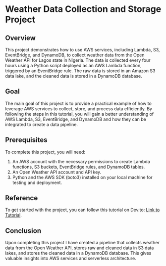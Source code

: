 # Weather Data Collection and Storage Project
## Overview
This project demonstrates how to use AWS services, including Lambda, S3, EventBridge, and DynamoDB, to collect weather data from the Open Weather API for Lagos state in Nigeria. The data is collected every four hours using a Python script deployed as an AWS Lambda function, triggered by an EventBridge rule. The raw data is stored in an Amazon S3 data lake, and the cleaned data is stored in a DynamoDB database.

## Goal
The main goal of this project is to provide a practical example of how to leverage AWS services to collect, store, and process data efficiently. By following the steps in this tutorial, you will gain a better understanding of AWS Lambda, S3, EventBridge, and DynamoDB and how they can be integrated to create a data pipeline.

## Prerequisites
To complete this project, you will need:
1. An AWS account with the necessary permissions to create Lambda functions, S3 buckets, EventBridge rules, and DynamoDB tables.
2. An Open Weather API account and API key.
3. Python and the AWS SDK (boto3) installed on your local machine for testing and deployment.

## Reference
To get started with the project, you can follow this tutorial on Dev.to: [Link to Tutorial](https://dev.to/aws-builders/how-to-import-csv-data-into-dynamodb-using-lambda-and-s3-event-triggers-24io).

## Conclusion
Upon completing this project I have created a pipeline that collects weather data from the Open Weather API, stores raw and cleaned data in S3 data lakes, and stores the cleaned data in a DynamoDB database. This gives  valuable insights into AWS services and serverless architecture.